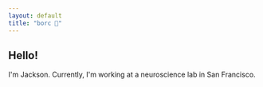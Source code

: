 ```yaml
---
layout: default
title: "borc 🤗"
---
```


## Hello!

I'm Jackson. Currently, I'm working at a neuroscience lab in San Francisco.